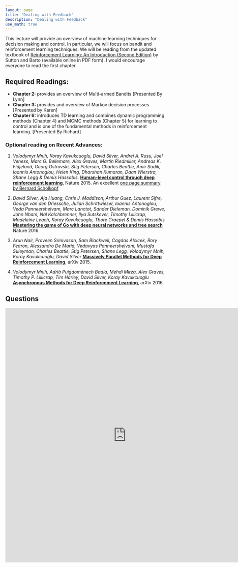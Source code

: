 ```yaml
---
layout: page
title: "Dealing with Feedback"
description: "Dealing with Feedback"
use_math: true
---
```


This lecture will provide an overview of machine learning techniques for decision making and control.  In particular, we will focus on bandit and reinforcement learning techniques.  We will be reading from the updated textbook of [Reinforcement Learning: An Introduction (Second Edition)](https://webdocs.cs.ualberta.ca/~sutton/book/bookdraft2016sep.pdf) by Sutton and Barto (available online in PDF form). I would encourage everyone to read the first chapter.

## Required Readings:

* **Chapter 2:** provides an overview of Multi-armed Bandits [Presented By Lynn]
* **Chapter 3:** provides and overview of Markov decision processes [Presented by Karen]
* **Chapter 6:** introduces TD learning and combines dynamic programming methods (Chapter 4) and MCMC methods (Chapter 5) for learning to control and is one of the fundamental methods in reinforcement learning. [Presented By Richard]


### Optional reading on Recent Advances:

1. *Volodymyr Mnih, Koray Kavukcuoglu, David Silver, Andrei A. Rusu, Joel Veness, Marc G. Bellemare, Alex Graves, Martin Riedmiller, Andreas K. Fidjeland, Georg Ostrovski, Stig Petersen, Charles Beattie, Amir Sadik, Ioannis Antonoglou, Helen King, Dharshan Kumaran, Daan Wierstra, Shane Legg & Demis Hassabis.* [**Human-level control through deep reinforcement learning**](https://storage.googleapis.com/deepmind-data/assets/papers/DeepMindNature14236Paper.pdf), Nature 2015.  An excellent [one page summary by Bernard Schölkopf](http://www.nature.com/articles/518486a.epdf?referrer_access_token=rJi2LNPaO_wh7LCXE8J0gNRgN0jAjWel9jnR3ZoTv0M4DtkukdMkIcR-UVrz0pNp311MkppKL7NysMmwcju-Md7bwkauG8hqmn4c75o_6pA%3D&tracking_referrer=http%3A%2F%2Fwww.nature.com%2Fnews%2Fnewsandviews) 

1. *David Silver, Aja Huang, Chris J. Maddison, Arthur Guez, Laurent Sifre, George van den Driessche, Julian Schrittwieser, Ioannis Antonoglou, Veda Panneershelvam, Marc Lanctot, Sander Dieleman, Dominik Grewe, John Nham, Nal Kalchbrenner, Ilya Sutskever, Timothy Lillicrap, Madeleine Leach, Koray Kavukcuoglu, Thore Graepel & Demis Hassabis*
[**Mastering the game of Go with deep neural networks and tree search**](http://www.nature.com/nature/journal/v529/n7587/pdf/nature16961.pdf) Nature 2016.

1. *Arun Nair, Praveen Srinivasan, Sam Blackwell, Cagdas Alcicek, Rory Fearon, Alessandro De Maria, Vedavyas Panneershelvam, Mustafa Suleyman, Charles Beattie, Stig Petersen, Shane Legg, Volodymyr Mnih, Koray Kavukcuoglu, David Silver* [**Massively Parallel Methods for Deep Reinforcement Learning**](https://arxiv.org/pdf/1507.04296.pdf), arXiv 2015.

1. *Volodymyr Mnih, Adrià Puigdomènech Badia, Mehdi Mirza, Alex Graves, Timothy P. Lillicrap, Tim Harley, David Silver, Koray Kavukcuoglu* [**Asynchronous Methods for Deep Reinforcement Learning**](https://arxiv.org/abs/1602.01783), arXiv 2016.


<!-- 1. *Gerald Tesauro* [**Temporal Difference Learning and TD-Gammon**](http://courses.cs.washington.edu/courses/cse590hk/01sp/Readings/tesauro95cacm.pdf). CACM'95.


1. [Policy Gradient on Scholarpedia](http://www.scholarpedia.org/article/Policy_gradient_methods)
 -->


## Questions 

<iframe src="https://docs.google.com/a/berkeley.edu/forms/d/e/1FAIpQLSdsmUNeBQhMXg1FwL203CnI81r5r4Z8ZQ7iyQRhoMaWJHGUqA/viewform?embedded=true" width="760" height="800" frameborder="0" marginheight="0" marginwidth="0">Loading...</iframe>



